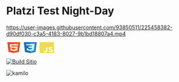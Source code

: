 # Platzi Test Night-Day

https://user-images.githubusercontent.com/93850511/225458382-d90df030-c3a5-4183-8027-9b1bd18807a4.mp4

<div style="display: inline_block">
<img align="center" alt="Rafa-HTML" height="30" width="40" src="https://raw.githubusercontent.com/devicons/devicon/master/icons/html5/html5-original.svg">
<img align="center" alt="Rafa-CSS" height="30" width="40" src="https://raw.githubusercontent.com/devicons/devicon/master/icons/css3/css3-original.svg">
<img align="center" alt="Rafa-Js" height="30" width="40" src="https://raw.githubusercontent.com/devicons/devicon/master/icons/javascript/javascript-plain.svg">
</div>

[![Build Sitio](https://res.cloudinary.com/diqy9grnq/image/upload/v1678568991/logos/fly_xqvkin.png)](https://kamblack66.github.io/Test-Platzi/)

![kamilo](https://user-images.githubusercontent.com/93850511/225447360-625a7de8-f22a-41e8-ae5c-f6768c5ec097.svg)

